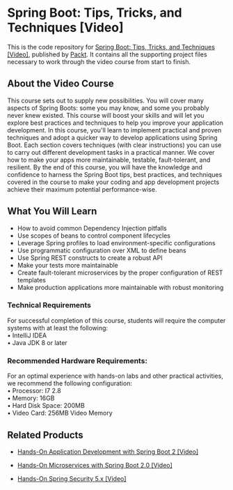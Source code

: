 # Spring Boot: Tips, Tricks, and Techniques [Video]
This is the code repository for [Spring Boot: Tips, Tricks, and Techniques [Video]](https://www.packtpub.com/programming/spring-boot-tips-tricks-and-techniques-video), published by [Packt](https://www.packtpub.com/?utm_source=github). It contains all the supporting project files necessary to work through the video course from start to finish.
## About the Video Course
This course sets out to supply new possibilities. You will cover many aspects of Spring Boots: some you may know, and some you probably never knew existed. This course will boost your skills and will let you explore best practices and techniques to help you improve your application development.
In this course, you'll learn to implement practical and proven techniques and adopt a quicker way to develop applications using Spring Boot. Each section covers techniques (with clear instructions) you can use to carry out different development tasks in a practical manner. We cover how to make your apps more maintainable, testable, fault-tolerant, and resilient.
By the end of this course, you will have the knowledge and confidence to harness the Spring Boot tips, best practices, and techniques covered in the course to make your coding and app development projects achieve their maximum potential performance-wise.
<H2>What You Will Learn</H2>
<DIV class=book-info-will-learn-text>
<UL>
<LI>How to avoid common Dependency Injection pitfalls
<LI>Use scopes of beans to control component lifecycles
<LI>Leverage Spring profiles to load environment-specific configurations
<LI>Use programmatic configuration over XML to define beans
<LI>Use Spring REST constructs to create a robust API
<LI>Make your tests more maintainable
<LI>Create fault-tolerant microservices by the proper configuration of REST templates
<LI>Make production applications more maintainable with robust monitoring
  </LI></UL></DIV>

### Technical Requirements
For successful completion of this course, students will require the computer systems with at least the following:<br/>
•	IntelliJ IDEA<br/>
•	Java JDK 8 or later<br/>


### Recommended Hardware Requirements:<br/>
For an optimal experience with hands-on labs and other practical activities, we recommend the following configuration:
<br/>
	•	Processor: I7 2.8<br/>
	•	Memory: 16GB<br/>
	•	Hard Disk Space: 200MB<br/>
	•	Video Card: 256MB Video Memory




## Related Products
* [Hands-On Application Development with Spring Boot 2 [Video]](https://www.packtpub.com/application-development/hands-application-development-spring-boot-2-video)

* [Hands-On Microservices with Spring Boot 2.0 [Video]](https://www.packtpub.com/application-development/hands-microservices-spring-boot-20-video)

* [Hands-On Spring Security 5.x [Video]](https://www.packtpub.com/application-development/hands-spring-security-5x-video)

